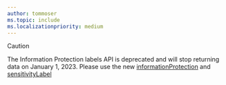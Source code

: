```yaml
---
author: tommoser
ms.topic: include
ms.localizationpriority: medium
---
```


<!-- markdownlint-disable MD041-->

> [!CAUTION]
> The Information Protection labels API is deprecated and will stop returning data on January 1, 2023. Please use the new [informationProtection](../beta/resources/security-informationprotection.md) and [sensitivityLabel](../beta/resources/security-sensitivitylabel.md) 